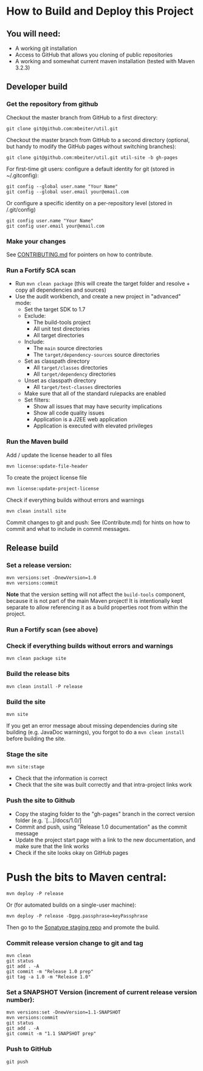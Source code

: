# How to Build and Deploy this Project

## You will need:

- A working git installation
- Access to GitHub that allows you cloning of public repositories
- A working and somewhat current maven installation (tested with Maven 3.2.3)

## Developer build

### Get the repository from github

Checkout the master branch from GitHub to a first directory:

    git clone git@github.com:mbeiter/util.git

Checkout the master branch from GitHub to a second directory (optional, but handy to modify the GitHub pages without 
switching branches):

    git clone git@github.com:mbeiter/util.git util-site -b gh-pages


For first-time git users: configure a default identity for git (stored in ~/.gitconfig):

    git config --global user.name "Your Name"
    git config --global user.email your@email.com

Or configure a specific identity on a per-repository level (stored in <repo-root>/.git/config)

    git config user.name "Your Name"
    git config user.email your@email.com

### Make your changes

See [CONTRIBUTING.md](CONTRIBUTING.md) for pointers on how to contribute.

### Run a Fortify SCA scan

- Run `mvn clean package` (this will create the target folder and resolve + copy all dependencies and sources)
- Use the audit workbench, and create a new project in "advanced" mode:
    - Set the target SDK to 1.7
    - Exclude:
         - The build-tools project 
         - All unit test directories
         - All target directories
    - Include:
         - The `main` source directories
         - The `target/dependency-sources` source directories
    - Set as classpath directory
         - All `target/classes` directories
         - All `target/dependency` directories
    - Unset as classpath directory
         - All `target/test-classes` directories
    - Make sure that all of the standard rulepacks are enabled
    - Set filters:
        - Show all issues that may have security implications
        - Show all code quality issues
        - Application is a J2EE web application
        - Application is executed with elevated privileges 

### Run the Maven build

Add / update the license header to all files

    mvn license:update-file-header

To create the project license file

    mvn license:update-project-license

Check if everything builds without errors and warnings

    mvn clean install site

Commit changes to git and push: See (Contribute.md) for hints on how to commit and what to include in commit messages.


## Release build

### Set a release version:

    mvn versions:set -DnewVersion=1.0
    mvn versions:commit

**Note** that the version setting will not affect the `build-tools` component, because it is not part of the main Maven 
project! It is intentionally kept separate to allow referencing it as a build properties root from within the project.

### Run a Fortify scan (see above)

### Check if everything builds without errors and warnings

    mvn clean package site

### Build the release bits

    mvn clean install -P release

### Build the site

    mvn site

If you get an error message about missing dependencies during site building (e.g. JavaDoc warnings), you forgot to do 
a `mvn clean install` before building the site.

### Stage the site 

    mvn site:stage
    
- Check that the information is correct 
- Check that the site was built correctly and that intra-project links work

### Push the site to Github

- Copy the staging folder to the "gh-pages" branch in the correct version folder (e.g. `[...]/docs/1.0/]
- Commit and push, using "Release 1.0 documentation" as the commit message
- Update the project start page with a link to the new documentation, and make sure that the link works 
- Check if the site looks okay on GitHub pages

# Push the bits to Maven central:

    mvn deploy -P release
    
Or (for automated builds on a single-user machine):

    mvn deploy -P release -Dgpg.passphrase=keyPassphrase
        
Then go to the [Sonatype staging repo](https://oss.sonatype.org/) and promote the build.

### Commit release version change to git and tag

    mvn clean
    git status
    git add . -A
    git commit -m "Release 1.0 prep"
    git tag -a 1.0 -m "Release 1.0"

### Set a SNAPSHOT Version (increment of current release version number):

    mvn versions:set -DnewVersion=1.1-SNAPSHOT
    mvn versions:commit
    git status
    git add . -A
    git commit -m "1.1 SNAPSHOT prep"

### Push to GitHub

    git push
